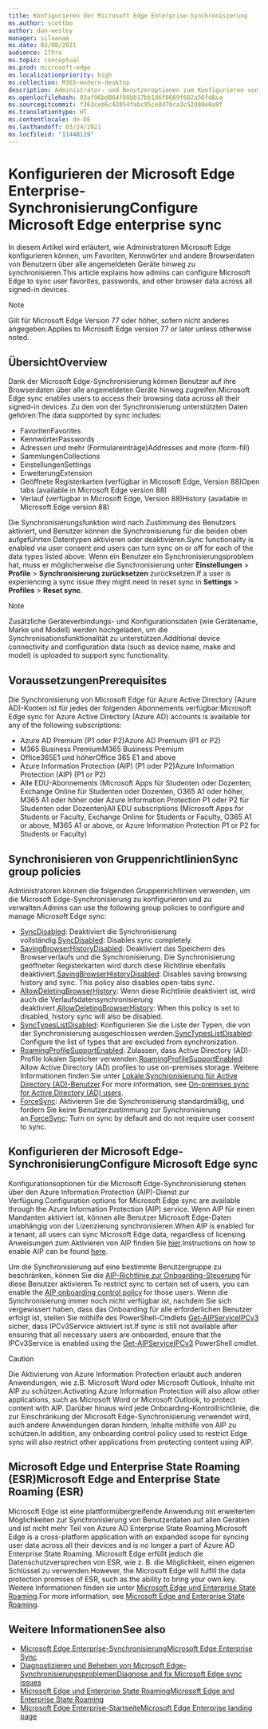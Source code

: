 ```yaml
---
title: Konfigurieren der Microsoft Edge Enterprise-Synchronisierung
ms.author: scottbo
author: dan-wesley
manager: silvanam
ms.date: 03/08/2021
audience: ITPro
ms.topic: conceptual
ms.prod: microsoft-edge
ms.localizationpriority: high
ms.collection: M365-modern-desktop
description: Administrator- und Benutzeroptionen zum Konfigurieren von Microsoft Edge zum Synchronisieren von Favoriten, Kennwörtern und anderen Browserdaten.
ms.openlocfilehash: 93af96bd864f08bb17bb1d6f0669f602a56fd8ca
ms.sourcegitcommit: f363ceb6c42054fabc95ce8d7bca3c52d80e6a9f
ms.translationtype: HT
ms.contentlocale: de-DE
ms.lasthandoff: 03/24/2021
ms.locfileid: "11448119"
---
```

# <a name="configure-microsoft-edge-enterprise-sync"></a><span data-ttu-id="db5a8-103">Konfigurieren der Microsoft Edge Enterprise-Synchronisierung</span><span class="sxs-lookup"><span data-stu-id="db5a8-103">Configure Microsoft Edge enterprise sync</span></span>

<span data-ttu-id="db5a8-104">In diesem Artikel wird erläutert, wie Administratoren Microsoft Edge konfigurieren können, um Favoriten, Kennwörter und andere Browserdaten von Benutzern über alle angemeldeten Geräte hinweg zu synchronisieren.</span><span class="sxs-lookup"><span data-stu-id="db5a8-104">This article explains how admins can configure Microsoft Edge to sync user favorites, passwords, and other browser data across all signed-in devices.</span></span>

> [!NOTE]
> <span data-ttu-id="db5a8-105">Gilt für Microsoft Edge Version 77 oder höher, sofern nicht anderes angegeben.</span><span class="sxs-lookup"><span data-stu-id="db5a8-105">Applies to Microsoft Edge version 77 or later unless otherwise noted.</span></span>

## <a name="overview"></a><span data-ttu-id="db5a8-106">Übersicht</span><span class="sxs-lookup"><span data-stu-id="db5a8-106">Overview</span></span>

<span data-ttu-id="db5a8-107">Dank der Microsoft Edge-Synchronisierung können Benutzer auf ihre Browserdaten über alle angemeldeten Geräte hinweg zugreifen.</span><span class="sxs-lookup"><span data-stu-id="db5a8-107">Microsoft Edge sync enables users to access their browsing data across all their signed-in devices.</span></span> <span data-ttu-id="db5a8-108">Zu den von der Synchronisierung unterstützten Daten gehören:</span><span class="sxs-lookup"><span data-stu-id="db5a8-108">The data supported by sync includes:</span></span>

- <span data-ttu-id="db5a8-109">Favoriten</span><span class="sxs-lookup"><span data-stu-id="db5a8-109">Favorites</span></span>
- <span data-ttu-id="db5a8-110">Kennwörter</span><span class="sxs-lookup"><span data-stu-id="db5a8-110">Passwords</span></span>
- <span data-ttu-id="db5a8-111">Adressen und mehr (Formulareinträge)</span><span class="sxs-lookup"><span data-stu-id="db5a8-111">Addresses and more (form-fill)</span></span>
- <span data-ttu-id="db5a8-112">Sammlungen</span><span class="sxs-lookup"><span data-stu-id="db5a8-112">Collections</span></span>
- <span data-ttu-id="db5a8-113">Einstellungen</span><span class="sxs-lookup"><span data-stu-id="db5a8-113">Settings</span></span>
- <span data-ttu-id="db5a8-114">Erweiterung</span><span class="sxs-lookup"><span data-stu-id="db5a8-114">Extension</span></span>
- <span data-ttu-id="db5a8-115">Geöffnete Registerkarten (verfügbar in Microsoft Edge, Version 88)</span><span class="sxs-lookup"><span data-stu-id="db5a8-115">Open tabs (available in Microsoft Edge version 88)</span></span>
- <span data-ttu-id="db5a8-116">Verlauf (verfügbar in Microsoft Edge, Version 88)</span><span class="sxs-lookup"><span data-stu-id="db5a8-116">History (available in Microsoft Edge version 88)</span></span>

<span data-ttu-id="db5a8-117">Die Synchronisierungsfunktion wird nach Zustimmung des Benutzers aktiviert, und Benutzer können die Synchronisierung für die beiden oben aufgeführten Datentypen aktivieren oder deaktivieren.</span><span class="sxs-lookup"><span data-stu-id="db5a8-117">Sync functionality is enabled via user consent and users can turn sync on or off for each of the data types listed above.</span></span> <span data-ttu-id="db5a8-118">Wenn ein Benutzer ein Synchronisierungsproblem hat, muss er möglicherweise die Synchronisierung unter **Einstellungen** > **Profile** > **Synchronisierung zurücksetzen** zurücksetzen.</span><span class="sxs-lookup"><span data-stu-id="db5a8-118">If a user is experiencing a sync issue they might need to reset sync in **Settings** > **Profiles** > **Reset sync**.</span></span>

> [!NOTE]
> <span data-ttu-id="db5a8-119">Zusätzliche Geräteverbindungs- und Konfigurationsdaten (wie Gerätename, Marke und Modell) werden hochgeladen, um die Synchronisationsfunktionalität zu unterstützen.</span><span class="sxs-lookup"><span data-stu-id="db5a8-119">Additional device connectivity and configuration data (such as device name, make and model) is uploaded to support sync functionality.</span></span>

## <a name="prerequisites"></a><span data-ttu-id="db5a8-120">Voraussetzungen</span><span class="sxs-lookup"><span data-stu-id="db5a8-120">Prerequisites</span></span>

<span data-ttu-id="db5a8-121">Die Synchronisierung von Microsoft Edge für Azure Active Directory (Azure AD)-Konten ist für jedes der folgenden Abonnements verfügbar:</span><span class="sxs-lookup"><span data-stu-id="db5a8-121">Microsoft Edge sync for Azure Active Directory (Azure AD) accounts is available for any of the following subscriptions:</span></span>

- <span data-ttu-id="db5a8-122">Azure AD Premium (P1 oder P2)</span><span class="sxs-lookup"><span data-stu-id="db5a8-122">Azure AD Premium (P1 or P2)</span></span>
- <span data-ttu-id="db5a8-123">M365 Business Premium</span><span class="sxs-lookup"><span data-stu-id="db5a8-123">M365 Business Premium</span></span>
- <span data-ttu-id="db5a8-124">Office365E1 und höher</span><span class="sxs-lookup"><span data-stu-id="db5a8-124">Office 365 E1 and above</span></span>
- <span data-ttu-id="db5a8-125">Azure Information Protection (AIP) (P1 oder P2)</span><span class="sxs-lookup"><span data-stu-id="db5a8-125">Azure Information Protection (AIP) (P1 or P2)</span></span>
- <span data-ttu-id="db5a8-126">Alle EDU-Abonnements (Microsoft Apps für Studenten oder Dozenten, Exchange Online für Studenten oder Dozenten, O365 A1 oder höher, M365 A1 oder höher oder Azure Information Protection P1 oder P2 für Studenten oder Dozenten)</span><span class="sxs-lookup"><span data-stu-id="db5a8-126">All EDU subscriptions (Microsoft Apps for Students or Faculty, Exchange Online for Students or Faculty, O365 A1 or above, M365 A1 or above, or Azure Information Protection P1 or P2 for Students or Faculty)</span></span>

## <a name="sync-group-policies"></a><span data-ttu-id="db5a8-127">Synchronisieren von Gruppenrichtlinien</span><span class="sxs-lookup"><span data-stu-id="db5a8-127">Sync group policies</span></span>

<span data-ttu-id="db5a8-128">Administratoren können die folgenden Gruppenrichtlinien verwenden, um die Microsoft Edge-Synchronisierung zu konfigurieren und zu verwalten:</span><span class="sxs-lookup"><span data-stu-id="db5a8-128">Admins can use the following group policies to configure and manage Microsoft Edge sync:</span></span>

- <span data-ttu-id="db5a8-129">[SyncDisabled](./microsoft-edge-policies.md#syncdisabled): Deaktiviert die Synchronisierung vollständig.</span><span class="sxs-lookup"><span data-stu-id="db5a8-129">[SyncDisabled](./microsoft-edge-policies.md#syncdisabled): Disables sync completely.</span></span>
- <span data-ttu-id="db5a8-130">[SavingBrowserHistoryDisabled](./microsoft-edge-policies.md#savingbrowserhistorydisabled): Deaktiviert das Speichern des Browserverlaufs und die Synchronisierung. Die Synchronisierung geöffneter Registerkarten wird durch diese Richtlinie ebenfalls deaktiviert.</span><span class="sxs-lookup"><span data-stu-id="db5a8-130">[SavingBrowserHistoryDisabled](./microsoft-edge-policies.md#savingbrowserhistorydisabled): Disables saving browsing history and sync. This policy also disables open-tabs sync.</span></span>
- <span data-ttu-id="db5a8-131">[AllowDeletingBrowserHistory](./microsoft-edge-policies.md#allowdeletingbrowserhistory): Wenn diese Richtlinie deaktiviert ist, wird auch die Verlaufsdatensynchronisierung deaktiviert.</span><span class="sxs-lookup"><span data-stu-id="db5a8-131">[AllowDeletingBrowserHistory](./microsoft-edge-policies.md#allowdeletingbrowserhistory): When this policy is set to disabled, history sync will also be disabled.</span></span>
- <span data-ttu-id="db5a8-132">[SyncTypesListDisabled](./microsoft-edge-policies.md#synctypeslistdisabled): Konfigurieren Sie die Liste der Typen, die von der Synchronisierung ausgeschlossen werden.</span><span class="sxs-lookup"><span data-stu-id="db5a8-132">[SyncTypesListDisabled](./microsoft-edge-policies.md#synctypeslistdisabled): Configure the list of types that are excluded from synchronization.</span></span>
- <span data-ttu-id="db5a8-133">[RoamingProfileSupportEnabled](./microsoft-edge-policies.md#roamingprofilesupportenabled): Zulassen, dass Active Directory (AD)-Profile lokalen Speicher verwenden.</span><span class="sxs-lookup"><span data-stu-id="db5a8-133">[RoamingProfileSupportEnabled](./microsoft-edge-policies.md#roamingprofilesupportenabled): Allow Active Directory (AD) profiles to use on-premises storage.</span></span> <span data-ttu-id="db5a8-134">Weitere Informationen finden Sie unter [Lokale Synchronisierung für Active Directory (AD)-Benutzer](./microsoft-edge-on-premises-sync.md).</span><span class="sxs-lookup"><span data-stu-id="db5a8-134">For more information, see [On-premises sync for Active Directory (AD) users](./microsoft-edge-on-premises-sync.md).</span></span>
- <span data-ttu-id="db5a8-135">[ForceSync]( https://docs.microsoft.com/deployedge/microsoft-edge-policies#forcesync): Aktivieren Sie die Synchronisierung standardmäßig, und fordern Sie keine Benutzerzustimmung zur Synchronisierung an.</span><span class="sxs-lookup"><span data-stu-id="db5a8-135">[ForceSync]( https://docs.microsoft.com/deployedge/microsoft-edge-policies#forcesync): Turn on sync by default and do not require user consent to sync.</span></span>  

## <a name="configure-microsoft-edge-sync"></a><span data-ttu-id="db5a8-136">Konfigurieren der Microsoft Edge-Synchronisierung</span><span class="sxs-lookup"><span data-stu-id="db5a8-136">Configure Microsoft Edge sync</span></span>

<span data-ttu-id="db5a8-137">Konfigurationsoptionen für die Microsoft Edge-Synchronisierung stehen über den Azure Information Protection (AIP)-Dienst zur Verfügung.</span><span class="sxs-lookup"><span data-stu-id="db5a8-137">Configuration options for Microsoft Edge sync are available through the Azure Information Protection (AIP) service.</span></span> <span data-ttu-id="db5a8-138">Wenn AIP für einen Mandanten aktiviert ist, können alle Benutzer Microsoft Edge-Daten unabhängig von der Lizenzierung synchronisieren.</span><span class="sxs-lookup"><span data-stu-id="db5a8-138">When AIP is enabled for a tenant, all users can sync Microsoft Edge data, regardless of licensing.</span></span> <span data-ttu-id="db5a8-139">Anweisungen zum Aktivieren von AIP finden Sie [hier](/azure/information-protection/activate-office365).</span><span class="sxs-lookup"><span data-stu-id="db5a8-139">Instructions on how to enable AIP can be found [here](/azure/information-protection/activate-office365).</span></span>

<span data-ttu-id="db5a8-140">Um die Synchronisierung auf eine bestimmte Benutzergruppe zu beschränken, können Sie die [AIP-Richtlinie zur Onboarding-Steuerung](/powershell/module/aipservice/set-aipserviceonboardingcontrolpolicy?preserve-view=true&view=azureipps) für diese Benutzer aktivieren.</span><span class="sxs-lookup"><span data-stu-id="db5a8-140">To restrict sync to certain set of users, you can enable the [AIP onboarding control policy](/powershell/module/aipservice/set-aipserviceonboardingcontrolpolicy?preserve-view=true&view=azureipps) for those users.</span></span> <span data-ttu-id="db5a8-141">Wenn die Synchronisierung immer noch nicht verfügbar ist, nachdem Sie sich vergewissert haben, dass das Onboarding für alle erforderlichen Benutzer erfolgt ist, stellen Sie mithilfe des PowerShell-Cmdlets [Get-AIPServiceIPCv3](/powershell/module/aipservice/get-aipserviceipcv3?preserve-view=true&view=azureipps)  sicher, dass IPCv3Service aktiviert ist.</span><span class="sxs-lookup"><span data-stu-id="db5a8-141">If sync is still not available after ensuring that all necessary users are onboarded, ensure that the IPCv3Service is enabled using the [Get-AIPServiceIPCv3](/powershell/module/aipservice/get-aipserviceipcv3?preserve-view=true&view=azureipps)  PowerShell cmdlet.</span></span>

> [!CAUTION]
> <span data-ttu-id="db5a8-142">Die Aktivierung von Azure Information Protection erlaubt auch anderen Anwendungen, wie z.B. Microsoft Word oder Microsoft Outlook, Inhalte mit AIP zu schützen.</span><span class="sxs-lookup"><span data-stu-id="db5a8-142">Activating Azure Information Protection will also allow other applications, such as Microsoft Word or Microsoft Outlook, to protect content with AIP.</span></span> <span data-ttu-id="db5a8-143">Darüber hinaus wird jede Onboarding-Kontrollrichtlinie, die zur Einschränkung der Microsoft Edge-Synchronisierung verwendet wird, auch andere Anwendungen daran hindern, Inhalte mithilfe von AIP zu schützen.</span><span class="sxs-lookup"><span data-stu-id="db5a8-143">In addition, any onboarding control policy used to restrict Edge sync will also restrict other applications from protecting content using AIP.</span></span>

## <a name="microsoft-edge-and-enterprise-state-roaming-esr"></a><span data-ttu-id="db5a8-144">Microsoft Edge und Enterprise State Roaming (ESR)</span><span class="sxs-lookup"><span data-stu-id="db5a8-144">Microsoft Edge and Enterprise State Roaming (ESR)</span></span>

<span data-ttu-id="db5a8-145">Microsoft Edge ist eine plattformübergreifende Anwendung mit erweiterten Möglichkeiten zur Synchronisierung von Benutzerdaten auf allen Geräten und ist nicht mehr Teil von Azure AD Enterprise State Roaming.</span><span class="sxs-lookup"><span data-stu-id="db5a8-145">Microsoft Edge is a cross-platform application with an expanded scope for syncing user data across all their devices and is no longer a part of Azure AD Enterprise State Roaming.</span></span> <span data-ttu-id="db5a8-146">Microsoft Edge erfüllt jedoch die Datenschutzversprechen von ESR, wie z. B. die Möglichkeit, einen eigenen Schlüssel zu verwenden.</span><span class="sxs-lookup"><span data-stu-id="db5a8-146">However, the Microsoft Edge will fulfill the data protection promises of ESR, such as the ability to bring your own key.</span></span> <span data-ttu-id="db5a8-147">Weitere Informationen finden sie unter [Microsoft Edge und Enterprise State Roaming](microsoft-edge-enterprise-state-roaming.md).</span><span class="sxs-lookup"><span data-stu-id="db5a8-147">For more information, see [Microsoft Edge and Enterprise State Roaming](microsoft-edge-enterprise-state-roaming.md).</span></span>

## <a name="see-also"></a><span data-ttu-id="db5a8-148">Weitere Informationen</span><span class="sxs-lookup"><span data-stu-id="db5a8-148">See also</span></span>

- [<span data-ttu-id="db5a8-149">Microsoft Edge Enterprise-Synchronisierung</span><span class="sxs-lookup"><span data-stu-id="db5a8-149">Microsoft Edge Enterprise Sync</span></span>](microsoft-edge-enterprise-sync.md)
- [<span data-ttu-id="db5a8-150">Diagnostizieren und Beheben von Microsoft Edge-Synchronisierungsproblemen</span><span class="sxs-lookup"><span data-stu-id="db5a8-150">Diagnose and fix Microsoft Edge sync issues</span></span>](microsoft-edge-troubleshoot-enterprise-sync.md)
- [<span data-ttu-id="db5a8-151">Microsoft Edge und Enterprise State Roaming</span><span class="sxs-lookup"><span data-stu-id="db5a8-151">Microsoft Edge and Enterprise State Roaming</span></span>](microsoft-edge-enterprise-state-roaming.md)
- [<span data-ttu-id="db5a8-152">Microsoft Edge Enterprise-Startseite</span><span class="sxs-lookup"><span data-stu-id="db5a8-152">Microsoft Edge Enterprise landing page</span></span>](https://aka.ms/EdgeEnterprise)